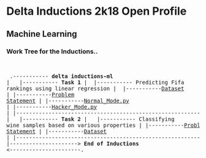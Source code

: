 # Delta Inductions 2k18 Open Profile
## Machine Learning
### Work Tree for the Inductions..
&nbsp;<pre>
.----------- **delta inductions-ml**
|&nbsp;&nbsp;&nbsp;|----------- **Task 1**
     |  &nbsp;|----------- Predicting Fifa rankings using linear regression
        |      &nbsp;|-----------[Dataset](https://raw.githubusercontent.com/manuaatitya/delta-inductions-ml/master/fifa_ranking.csv)
        |	|-----------[Problem Statement](https://github.com/manuaatitya/Delta-Inductions-ml/blob/master/Task1_README.md)
        |	|-----------[Normal_Mode.py](https://github.com/manuaatitya/Delta-Inductions-ml/blob/master/Task1_script.py)
        |       |-----------[Hacker_Mode.py](https://github.com/manuaatitya/delta-inductions-ml/blob/master/Task1_hackermode.py)
        |       |----------------------------------------------------------->
 |&nbsp;&nbsp;&nbsp;|----------- **Task 2**
      |&nbsp;&nbsp;&nbsp;|----------- Classifying wine samples based on various properties
|       |-----------[Problem Statement](https://gist.github.com/Sachin-A/b44d96cac8123feaa741aff7989b9a87)
|       |-----------[Dataset](https://github.com/manuaatitya/delta-inductions-ml/files/2179150/Wine.xlsx)
|       |----------------------------------------------------------->
|
|---------------------> **End of Inductions** <----------------------.
</pre>
